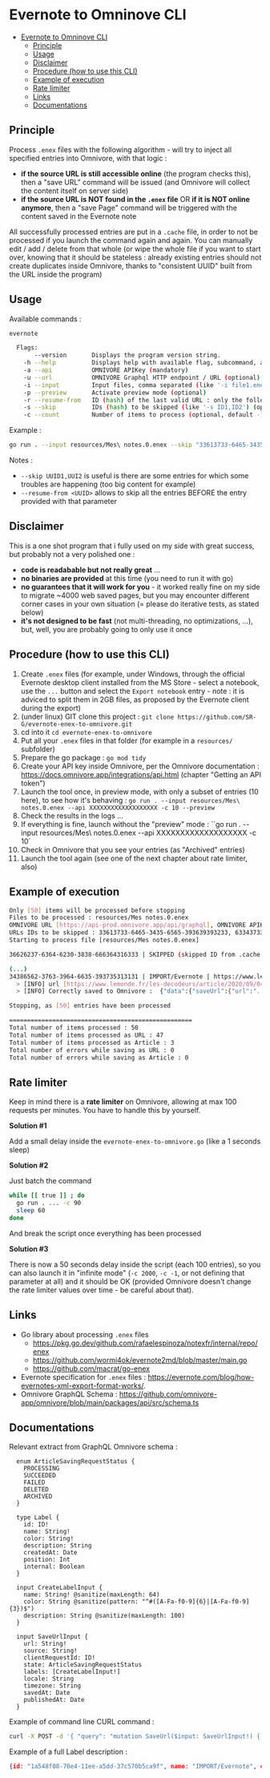 # Evernote to Omninove CLI

- [Evernote to Omninove CLI](#evernote-to-omninove-cli)
  - [Principle](#principle)
  - [Usage](#usage)
  - [Disclaimer](#disclaimer)
  - [Procedure (how to use this CLI)](#procedure-how-to-use-this-cli)
  - [Example of execution](#example-of-execution)
  - [Rate limiter](#rate-limiter)
  - [Links](#links)
  - [Documentations](#documentations)


## Principle

Process `.enex` files with the following algorithm - will try to inject all specified entries into Omnivore, with that logic : 
- **if the source URL is still accessible online** (the program checks this), then a "save URL" command will be issued (and Omnivore will collect the content itself on server side)
- **if the source URL is NOT found in the `.enex` file** OR **if it is NOT online anymore**, then a "save Page" command will be triggered with the content saved in the Evernote note

All successfully processed entries are put in a `.cache` file, in order to not be processed if you launch the command again and again. You can manually edit / add / delete from that whole (or wipe the whole file if you want to start over, knowing that it should be stateless : already existing entries should not create duplicates inside Omnivore, thanks to "consistent UUID" built from the URL inside the program)

## Usage

Available commands : 

```bash
evernote

  Flags: 
       --version       Displays the program version string.
    -h --help          Displays help with available flag, subcommand, and positional value parameters.
    -a --api           OMNIVORE APIKey (mandatory)
    -u --url           OMNIVORE Graphql HTTP endpoint / URL (optional) (default: https://api-prod.omnivore.app/api/graphql)
    -i --input         Input files, comma separated (like '-i file1.enex,file2.enex')
    -p --preview       Activate preview mode (optional)
    -r --resume-from   ID (hash) of the last valid URL : only the following URL will be processed (optional)
    -s --skip          IDs (hash) to be skipped (like '-s ID1,ID2') (optional)
    -c --count         Number of items to process (optional, default -1) (default: -1)
```

Example : 

```bash
go run . --input resources/Mes\ notes.0.enex --skip "33613733-6465-3435-6565-393639393233,63343733-3538-6266-6461-636431383537" -c 50 --api XXXXXXXXXXXXXXXXXXX
```
Notes : 

- `--skip UUID1,UUI2` is useful is there are some entries for which some troubles are happening (too big content for example)
- `--resume-from <UUID>` allows to skip all the entries BEFORE the entry provided with that parameter

## Disclaimer

This is a one shot program that i fully used on my side with great success, but probably not a very polished one : 
- **code is readabable but not really great** ...
- **no binaries are provided** at this time (you need to run it with go)
- **no guarantees that it will work for you** - it worked really fine on my side to migrate ~4000 web saved pages, but you may encounter different corner cases in your own situation (= please do iterative tests, as stated below)
- **it's not designed to be fast** (not multi-threading, no optimizations, ...), but, well, you are probably going to only use it once

## Procedure (how to use this CLI)

1. Create `.enex` files (for example, under Windows, through the official Evernote desktop client installed from the MS Store - select a notebook, use the `...` button and select the `Export notebook` entry - note : it is adviced to split them in 2GB files, as proposed by the Evernote client during the export)
2. (under linux) GIT clone this project : `git clone https://github.com/SR-G/evernote-enex-to-omnivore.git`
3. cd into it `cd evernote-enex-to-omnivore`
4. Put all your `.enex` files in that folder (for example in a `resources/` subfolder)
5. Prepare the go package : `go mod tidy`
6. Create your API key inside Omnivore, per the Omnivore documentation : https://docs.omnivore.app/integrations/api.html (chapter "Getting an API token")
7. Launch the tool once, in preview mode, with only a subset of entries (10 here), to see how it's behaving : `go run . --input resources/Mes\ notes.0.enex --api XXXXXXXXXXXXXXXXXXX -c 10 --preview`
8. Check the results in the logs ...
9. If everything is fine, launch without the "preview" mode : ``go run . --input resources/Mes\ notes.0.enex --api XXXXXXXXXXXXXXXXXXX -c 10` 
10. Check in Omnivore that you see your entries (as "Archived" entries)
11. Launch the tool again (see one of the next chapter about rate limiter, also)

## Example of execution

```bash
Only [50] items will be processed before stopping
Files to be processed : resources/Mes notes.0.enex
OMNIVORE URL [https://api-prod.omnivore.app/api/graphql], OMNIVORE APIKey [XXXXXXXXXXXXXXXXXXXXXXXXXXX]
URLs IDs to be skipped : 33613733-6465-3435-6565-393639393233, 63343733-3538-6266-6461-636431383537
Starting to process file [resources/Mes notes.0.enex]

36626237-6364-6230-3838-666364316333 | SKIPPED (skipped ID from .cache previous file) | https://...

(...)
34386562-3763-3964-6635-393735313131 | IMPORT/Evernote | https://www.lemonde.fr/les-decodeurs/article/2020/09/04/...
  > [INFO] url [https://www.lemonde.fr/les-decodeurs/article/2020/09/04/...] still accessible, will save as URL
  > [INFO] Correctly saved to Omnivore :  {"data":{"saveUrl":{"url":"...","clientRequestId":"34386562-3763-3964-6635-393735313131"}}}

Stopping, as [50] entries have been processed

===================================================
Total number of items processed : 50
Total number of items processed as URL : 47
Total number of items processed as Article : 3
Total number of errors while saving as URL : 0
Total number of errors while saving as Article : 0
```

## Rate limiter

Keep in mind there is a **rate limiter** on Omnivore, allowing at max 100 requests per minutes. You have to handle this by yourself.

**Solution #1**

Add a small delay inside the `evernote-enex-to-omnivore.go` (like a 1 seconds sleep)

**Solution #2** 

Just batch the command

```bash
while [[ true ]] ; do
  go run . ... -c 90 
  sleep 60
done
```

And break the script once everything has been processed

**Solution #3** 

There is now a 50 seconds delay inside the script (each 100 entries), so you can also launch it in "infinite mode" (`-c 2000`, `-c -1`, or not defining that parameter at all) and it should be OK (provided Omnivore doesn't change the rate limiter values over time - be careful about that).


## Links

- Go library about processing `.enex` files 
  - https://pkg.go.dev/github.com/rafaelespinoza/notexfr/internal/repo/enex
  - https://github.com/wormi4ok/evernote2md/blob/master/main.go
  - https://github.com/macrat/go-enex
- Evernote specification for `.enex` files : https://evernote.com/blog/how-evernotes-xml-export-format-works/.
- Omnivore GraphQL Schema : https://github.com/omnivore-app/omnivore/blob/main/packages/api/src/schema.ts

## Documentations

Relevant extract from GraphQL Omnivore schema : 

```
  enum ArticleSavingRequestStatus {
    PROCESSING
    SUCCEEDED
    FAILED
    DELETED
    ARCHIVED
  }

  type Label {
    id: ID!
    name: String!
    color: String!
    description: String
    createdAt: Date
    position: Int
    internal: Boolean
  }

  input CreateLabelInput {
    name: String! @sanitize(maxLength: 64)
    color: String @sanitize(pattern: "^#([A-Fa-f0-9]{6}|[A-Fa-f0-9]{3})$")
    description: String @sanitize(maxLength: 100)
  }

  input SaveUrlInput {
    url: String!
    source: String!
    clientRequestId: ID!
    state: ArticleSavingRequestStatus
    labels: [CreateLabelInput!]
    locale: String
    timezone: String
    savedAt: Date
    publishedAt: Date
  }
```  

Example of command line CURL command : 

```bash
curl -X POST -d '{ "query": "mutation SaveUrl($input: SaveUrlInput!) { saveUrl(input: $input) { ... on SaveSuccess { url clientRequestId } ... on SaveError { errorCodes message } } }", "variables": { "input": { "clientRequestId": "85282635-4DF4-4BFC-A3D4-B3A004E57067", "source": "api", "url": "https://blog.omnivore.app/p/contributing-to-omnivore" }} }' -H 'content-type: application/json' -H 'authorization: <your api key>' https://api-prod.omnivore.app/api/graphql
```

Example of a full Label description : 

```json
{id: "1a548f08-70e4-11ee-a5dd-37c570b5ca9f", name: "IMPORT/Evernote", color: "#00D084",…}
```
